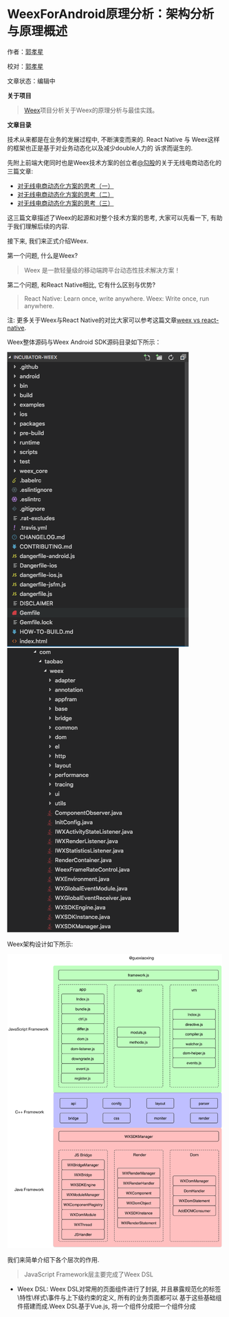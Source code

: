 # WeexForAndroid原理分析：架构分析与原理概述

作者：[郭孝星](https://github.com/guoxiaoxing)

校对：[郭孝星](https://github.com/guoxiaoxing)

文章状态：编辑中

**关于项目**

> [Weex](https://github.com/guoxiaoxing/Weex)项目分析关于Weex的原理分析与最佳实践。

**文章目录**

技术从来都是在业务的发展过程中, 不断演变而来的. React Native 与 Weex这样的框架也正是基于对业务动态化以及减少double人力的
诉求而诞生的.

先附上前端大佬同时也是Weex技术方案的创立者[@勾股](https://github.com/Jinjiang)的关于无线电商动态化的三篇文章:

- [对无线电商动态化方案的思考（一）](https://github.com/amfe/article/issues/13)
- [对无线电商动态化方案的思考（二）](https://github.com/amfe/article/issues/14)
- [对无线电商动态化方案的思考（三）](https://github.com/amfe/article/issues/15)

这三篇文章描述了Weex的起源和对整个技术方案的思考, 大家可以先看一下, 有助于我们理解后续的内容.

接下来, 我们来正式介绍Weex.

第一个问题, 什么是Weex?

> Weex 是一款轻量级的移动端跨平台动态性技术解决方案！

第二个问题, 和React Native相比, 它有什么区别与优势?

> React Native: Learn once, write anywhere.  Weex: Write once, run anywhere.

注: 更多关于Weex与React Native的对比大家可以参考这篇文章[weex vs react-native](https://yq.aliyun.com/articles/57996).

Weex整体源码与Weex Android SDK源码目录如下所示：

<p>
<img src="https://github.com/guoxiaoxing/Weex/raw/master/art/principle/weex_source_code.png">
<img src="https://github.com/guoxiaoxing/Weex/raw/master/art/principle/weex_android_source_code.png">
<p/>

Weex架构设计如下所示:

<img src="https://github.com/guoxiaoxing/Weex/raw/master/art/principle/weex_structure.png" width="500">

我们来简单介绍下各个层次的作用.

> JavaScript Framework层主要完成了Weex DSL

- Weex DSL: Weex DSL对常用的页面组件进行了封装, 并且暴露规范化的标签\特性\样式\事件与上下级约束的定义, 所有的业务页面都可以
基于这些基础组件搭建而成.Weex DSL基于Vue.js, 将一个组件分成把一个组件分成 <template>、<style>、<script> 三部分，分别表达
一个组件的界面结构、界面样式、数据&逻辑.
- JS Framework: JS Framework事实上就是一个js文件main.js, 它负责JS与Native之间的交互, 数据绑定与事件逻辑处理等工作.

> C++ Framework层主要就是JavaScriptCore/V8的so库, 用来解析执行JS, 以及连接Java与JavaScript.

> Java Framework层主要封装了双向通信, Native View渲染, Dom Tree生成与修改等功能.

- JS Bridge: JS Bridge用来与JS Engine(V8)进行双向通信, 运行在JS Bridge线程中. Weex初始化, Component, Module, DomBject
的的注册于调用, JS Bridge线程的管理最终会交由WXBridgeManager来完成.
- Render: Render主要负责渲染Native View, 运行在UI线程中, 由WxRenderManager统一管理, 具体操作由WxRenderStatement来完成.
- Dom: Dom主要用来操作Dom结构, 生成对应的Dom Tree. 运行在Dom线程中, 由WXDomManager统一管理.

聊完了Weex的架构设计, 我们再简单来看一下它的运行原理, 让大家有个整体的印象. Weex运行原理如下所示：

<img src="https://github.com/guoxiaoxing/Weex/raw/master/art/principle/weex_principle.png" width="500">

1. Weex会将JavaScript代码生成一个Weex的JS Bundle。
2. 开发者可以将生成的 JS bundle 部署至云端，然后通过网络请求或预下发的方式加载至用户的移动应用客户端。
3. 在移动应用客户端里，Weex SDK 会准备好一个 JavaScript 执行环境，并且在用户打开一个 Weex 页面时在这个执行环境中执行
   相应的 JS bundle，并将执行过程中产生的各种命令发送到 native 端进行界面渲染、数据存储、网络通信、调用设备功能及用户交互响应等功能；同时，如果
   用户希望使用浏览器访问这个界面，那么他可以在浏览器里打开一个相同的 web 页面，这个页面和移动应用使用相同的页面源代码，但被编译成适合Web展示的JS 
   Bundle，通过浏览器里的 JavaScript 引擎及 Weex SDK 运行起来的。
   
注：JavaScript执行环境指的是JavaScriptCore。

## 附录

相关资源

官方网站

- [官方网站](https://weex.apache.org/cn/)
- [讨论组](https://github.com/weexteam/article/issues)

集成指南

- [Android&iOS集成指南](https://weex.incubator.apache.org/cn/guide/integrate-to-your-app.html)
- [H5集成指南](https://github.com/weexteam/article/issues/10)

为了方便没有前端基础的客户端工程师如何想开始学习Weex, 这边也给大家列了一份Weex技术图谱.

<img src="https://github.com/guoxiaoxing/Weex/raw/master/art/principle/weex_system.png">